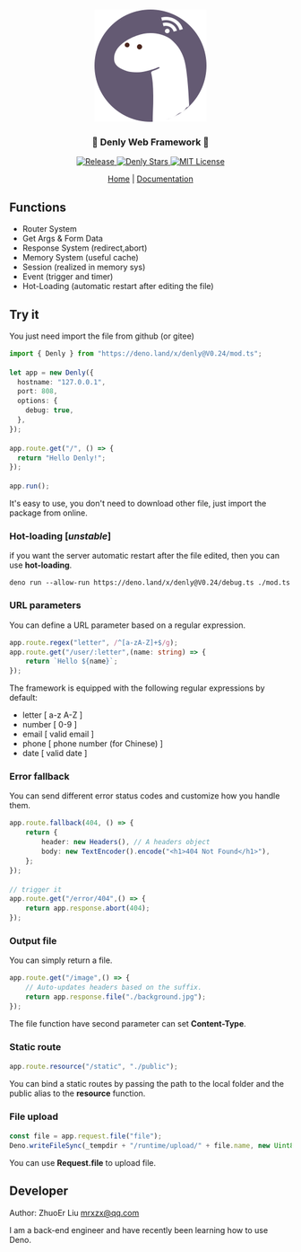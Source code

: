 <p align="center">
    <br />
    <img src="./docs/icon.svg">
    <h3 align="center">🦕 Denly Web Framework 🦕</h3>
    <p align="center">
        <a href="https://github.com/mrxiaozhuox/Denly/releases/latest/">
            <img alt="Release" src="https://img.shields.io/github/v/release/mrxiaozhuox/Denly" />
        </a>
    	<a href="https://github.com/mrxiaozhuox/Denly">
    		<img alt="Denly Stars" src="https://img.shields.io/github/stars/mrxiaozhuox/Denly" />
    	</a>
        <a href="https://github.com/mrxiaozhuox/Denly/blob/master/LICENSE">
        	<img alt="MIT License" src="https://img.shields.io/badge/license-MIT-green" />
        </a>
	</p>
	<p align="center"><a href="https://denly.mrxzx.info">Home</a> | <a href="#">Documentation</a></p>
</p>




## Functions

- Router System
- Get Args & Form Data
- Response System (redirect,abort)
- Memory System (useful cache)
- Session (realized in memory sys)
- Event (trigger and timer)
- Hot-Loading (automatic restart after editing the file)

## Try it

You just need import the file from github (or gitee)

```typescript
import { Denly } from "https://deno.land/x/denly@V0.24/mod.ts";

let app = new Denly({
  hostname: "127.0.0.1",
  port: 808,
  options: {
    debug: true,
  },
});

app.route.get("/", () => {
  return "Hello Denly!";
});

app.run();
```

It's easy to use, you don't need to download other file, just import the package
from online.

### Hot-loading [*unstable*]

if you want the server automatic restart after the file edited, then you can use
**hot-loading**.

```shell
deno run --allow-run https://deno.land/x/denly@V0.24/debug.ts ./mod.ts
```



### URL parameters

You can define a URL parameter based on a regular expression.

```typescript
app.route.regex("letter", /^[a-zA-Z]+$/g);
app.route.get("/user/:letter",(name: string) => {
    return `Hello ${name}`;
});
```

The framework is equipped with the following regular expressions by default:

* letter [ a-z A-Z ]
* number [ 0-9 ]
* email [ valid email ]
* phone [ phone number (for Chinese) ]
* date [ valid date ]

### Error fallback

You can send different error status codes and customize how you handle them.

```typescript
app.route.fallback(404, () => {
    return {
        header: new Headers(), // A headers object
        body: new TextEncoder().encode("<h1>404 Not Found</h1>"),
    };
});

// trigger it
app.route.get("/error/404",() => {
    return app.response.abort(404);
});
```

### Output file

You can simply return a file.

```typescript
app.route.get("/image",() => {
    // Auto-updates headers based on the suffix.
    return app.response.file("./background.jpg"); 
});
```

The file function have second parameter can set **Content-Type**.

### Static route

```typescript
app.route.resource("/static", "./public");
```

You can bind a static routes by passing the path to the local folder and the public alias to the **resource** function.

### File upload

```typescript
const file = app.request.file("file");
Deno.writeFileSync(_tempdir + "/runtime/upload/" + file.name, new Uint8Array(await file.arrayBuffer()));
```

You can use **Request.file** to upload file.

## Developer

Author: ZhuoEr Liu <mrxzx@qq.com>

I am a back-end engineer and have recently been learning how to use Deno.


